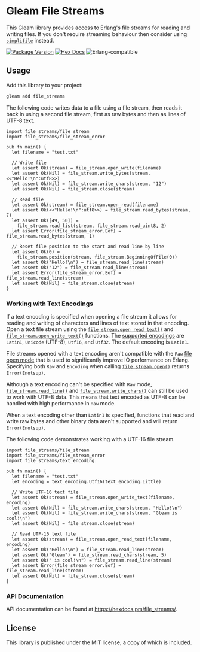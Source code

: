 # Gleam File Streams

This Gleam library provides access to Erlang's file streams for reading and
writing files. If you don't require streaming behaviour then consider using
[`simplifile`](https://hex.pm/packages/simplifile) instead.

[![Package Version](https://img.shields.io/hexpm/v/file_streams)](https://hex.pm/packages/file_streams)
[![Hex Docs](https://img.shields.io/badge/hex-docs-ffaff3)](https://hexdocs.pm/file_streams/)
![Erlang-compatible](https://img.shields.io/badge/target-erlang-a90432)

## Usage

Add this library to your project:

```sh
gleam add file_streams
```

The following code writes data to a file using a file stream, then reads it back
in using a second file stream, first as raw bytes and then as lines of UTF-8
text.

```gleam
import file_streams/file_stream
import file_streams/file_stream_error

pub fn main() {
  let filename = "test.txt"

  // Write file
  let assert Ok(stream) = file_stream.open_write(filename)
  let assert Ok(Nil) = file_stream.write_bytes(stream, <<"Hello!\n":utf8>>)
  let assert Ok(Nil) = file_stream.write_chars(stream, "12")
  let assert Ok(Nil) = file_stream.close(stream)

  // Read file
  let assert Ok(stream) = file_stream.open_read(filename)
  let assert Ok(<<"Hello!\n":utf8>>) = file_stream.read_bytes(stream, 7)
  let assert Ok([49, 50]) =
    file_stream.read_list(stream, file_stream.read_uint8, 2)
  let assert Error(file_stream_error.Eof) = file_stream.read_bytes(stream, 1)

  // Reset file position to the start and read line by line
  let assert Ok(0) =
    file_stream.position(stream, file_stream.BeginningOfFile(0))
  let assert Ok("Hello!\n") = file_stream.read_line(stream)
  let assert Ok("12") = file_stream.read_line(stream)
  let assert Error(file_stream_error.Eof) = file_stream.read_line(stream)
  let assert Ok(Nil) = file_stream.close(stream)
}
```

### Working with Text Encodings

If a text encoding is specified when opening a file stream it allows for
reading and writing of characters and lines of text stored in that encoding.
Open a text file stream using the [`file_stream.open_read_text()`](./file_streams/file_stream.html#open_read_text)
and [`file_stream.open_write_text()`](./file_streams/file_stream.html#open_write_text)
functions. The [supported encodings](./file_streams/text_encoding.html) are
`Latin1`, `Unicode` (UTF-8), `Utf16`, and `Utf32`. The default encoding is
`Latin1`.

File streams opened with a text encoding aren't compatible with the `Raw` [file
open mode](./file_streams/file_open_mode.html) that is used to significantly
improve IO performance on Erlang. Specifying both `Raw` and `Encoding` when
calling [`file_stream.open()`](./file_streams/file_stream.html#open) returns
`Error(Enotsup)`.

Although a text encoding can't be specified with `Raw` mode,
[`file_stream.read_line()`](./file_streams/file_stream.html#read_line) and
[`file_stream.write_chars()`](./file_streams/file_stream.html#write_chars) can
still be used to work with UTF-8 data. This means that text encoded as UTF-8 can
be handled with high performance in `Raw` mode.

When a text encoding other than `Latin1` is specified, functions that read and
write raw bytes and other binary data aren't supported and will return
`Error(Enotsup)`.

The following code demonstrates working with a UTF-16 file stream.

```gleam
import file_streams/file_stream
import file_streams/file_stream_error
import file_streams/text_encoding

pub fn main() {
  let filename = "test.txt"
  let encoding = text_encoding.Utf16(text_encoding.Little)

  // Write UTF-16 text file
  let assert Ok(stream) = file_stream.open_write_text(filename, encoding)
  let assert Ok(Nil) = file_stream.write_chars(stream, "Hello!\n")
  let assert Ok(Nil) = file_stream.write_chars(stream, "Gleam is cool!\n")
  let assert Ok(Nil) = file_stream.close(stream)

  // Read UTF-16 text file
  let assert Ok(stream) = file_stream.open_read_text(filename, encoding)
  let assert Ok("Hello!\n") = file_stream.read_line(stream)
  let assert Ok("Gleam") = file_stream.read_chars(stream, 5)
  let assert Ok(" is cool!\n") = file_stream.read_line(stream)
  let assert Error(file_stream_error.Eof) = file_stream.read_line(stream)
  let assert Ok(Nil) = file_stream.close(stream)
}
```

### API Documentation

API documentation can be found at <https://hexdocs.pm/file_streams/>.

## License

This library is published under the MIT license, a copy of which is included.
